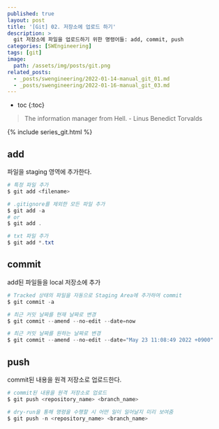 ```yaml
---
published: true
layout: post
title: '[Git] 02. 저장소에 업로드 하기'
description: >
  git 저장소에 파일을 업로드하기 위한 명령어들: add, commit, push
categories: [SWEngineering]
tags: [git]
image:
  path: /assets/img/posts/git.png
related_posts:
  - _posts/swengineering/2022-01-14-manual_git_01.md
  - _posts/swengineering/2022-01-16-manual_git_03.md
---
```

* toc
{:toc}

> The information manager from Hell. - Linus Benedict Torvalds

{% include series_git.html %}

## add

파일을 staging 영역에 추가한다.  

```powershell
# 특정 파일 추가
$ git add <filename>

# .gitignore를 제외한 모든 파일 추가
$ git add -a
# or
$ git add .

# txt 파일 추가
$ git add *.txt
```

## commit

add된 파일들을 local 저장소에 추가  

```powershell
# Tracked 상태의 파일을 자동으로 Staging Area에 추가하여 commit
$ git commit -a

# 최근 커밋 날짜를 현재 날짜로 변경
$ git commit --amend --no-edit --date=now

# 최근 커밋 날짜를 원하는 날짜로 변경
$ git commit --amend --no-edit --date="May 23 11:08:49 2022 +0900"
```

## push

commit된 내용을 원격 저장소로 업로드한다.  

```powershell
# commit된 내용을 원격 저장소로 업로드
$ git push <repository_name> <branch_name>

# dry-run을 통해 명령을 수행할 시 어떤 일이 일어날지 미리 보여줌
$ git push -n <repository_name> <branch_name>
```